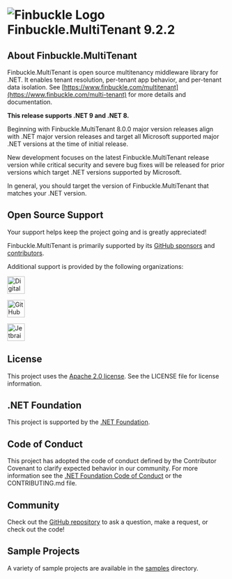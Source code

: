 # ![Finbuckle Logo](https://www.finbuckle.com/images/finbuckle-32x32-gh.png) Finbuckle.MultiTenant <span class="_version">9.2.2</span>

## About Finbuckle.MultiTenant

Finbuckle.MultiTenant is open source multitenancy middleware library for .NET. It enables tenant resolution, per-tenant
app behavior, and per-tenant data isolation.
See [https://www.finbuckle.com/multitenant](https://www.finbuckle.com/multi-tenant) for more details and documentation.

**This release supports .NET 9 and .NET 8.**

Beginning with Finbuckle.MultiTenant 8.0.0 major version releases align with .NET major version releases and target all
Microsoft supported major .NET versions at the time of initial release.

New development focuses on the latest Finbuckle.MultiTenant release version while critical security and severe bug 
fixes will be released for prior versions which target .NET versions supported by Microsoft.

In general, you should target the version of Finbuckle.MultiTenant that matches your .NET version.

## Open Source Support

Your support helps keep the project going and is greatly appreciated!

Finbuckle.MultiTenant is primarily supported by its [GitHub sponsors](https://github.com/sponsors/Finbuckle) and [contributors](https://github.com/Finbuckle/Finbuckle.MultiTenant/graphs/contributors).

Additional support is provided by the following organizations:

<p><a href="https://www.digitalocean.com/">
  <img src="https://opensource.nyc3.cdn.digitaloceanspaces.com/attribution/assets/SVG/DO_Logo_horizontal_blue.svg" alt="Digital Ocean logo" height="40">
</a></p>

<p><a href="https://www.github.com/">
  <img src="https://github.githubassets.com/assets/GitHub-Logo-ee398b662d42.png" alt="GitHub logo" height="40">
</a></p>

<p><a href="https://www.jetbrains.com/">
  <img src="https://resources.jetbrains.com/storage/products/company/brand/logos/jetbrains.svg" alt="Jetbrains logo" height="40">
</a></p>

## License

This project uses the [Apache 2.0 license](https://www.apache.org/licenses/LICENSE-2.0). See the LICENSE file for
license information.

## .NET Foundation

This project is supported by the [.NET Foundation](https://dotnetfoundation.org).

## Code of Conduct

This project has adopted the code of conduct defined by the Contributor Covenant to clarify expected behavior in our
community. For more information see the [.NET Foundation Code of Conduct](https://dotnetfoundation.org/code-of-conduct)
or the CONTRIBUTING.md file.

## Community

Check out the [GitHub repository](https://github.com/Finbuckle/Finbuckle.MultiTenant) to ask a question, make a request,
or check out the code!

## Sample Projects

A variety of sample projects are available in the [samples](https://github.com/Finbuckle/Finbuckle.MultiTenant/samples) directory.
